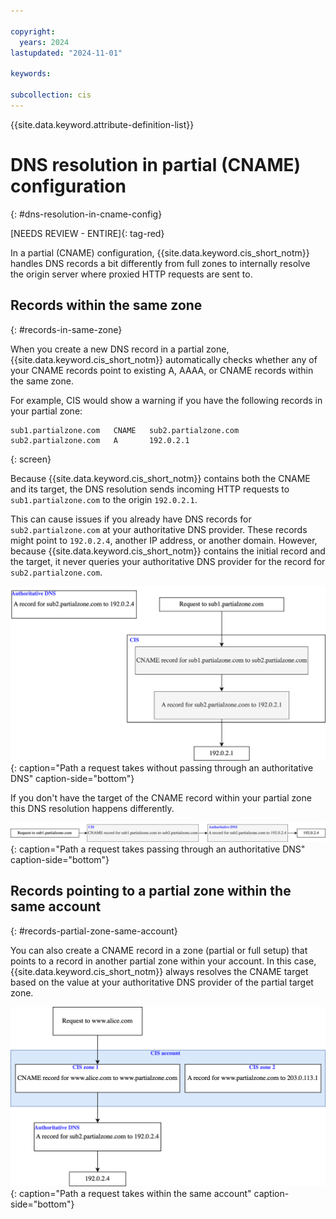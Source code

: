 ```yaml
---

copyright:
  years: 2024
lastupdated: "2024-11-01"

keywords:

subcollection: cis
---
```


{{site.data.keyword.attribute-definition-list}}

# DNS resolution in partial (CNAME) configuration
{: #dns-resolution-in-cname-config}

[NEEDS REVIEW - ENTIRE]{: tag-red}

In a partial (CNAME) configuration, {{site.data.keyword.cis_short_notm}} handles DNS records a bit differently from full zones to internally resolve the origin server where proxied HTTP requests are sent to.

## Records within the same zone
{: #records-in-same-zone}

When you create a new DNS record in a partial zone, {{site.data.keyword.cis_short_notm}} automatically checks whether any of your CNAME records point to existing A, AAAA, or CNAME records within the same zone.

For example, CIS would show a warning if you have the following records in your partial zone:

```text
sub1.partialzone.com   CNAME   sub2.partialzone.com
sub2.partialzone.com   A       192.0.2.1
```
{: screen}

Because {{site.data.keyword.cis_short_notm}} contains both the CNAME and its target, the DNS resolution sends incoming HTTP requests to `sub1.partialzone.com` to the origin `192.0.2.1`.

This can cause issues if you already have DNS records for `sub2.partialzone.com` at your authoritative DNS provider. These records might point to `192.0.2.4`, another IP address, or another domain. However, because {{site.data.keyword.cis_short_notm}} contains the initial record and the target, it never queries your authoritative DNS provider for the record for `sub2.partialzone.com`.

![Path without authoritative dns](images/dns-resolution1.svg "DNS request path no authoritative dns"){: caption="Path a request takes without passing through an authoritative DNS" caption-side="bottom"}

If you don't have the target of the CNAME record within your partial zone this DNS resolution happens differently.

![Path with authoritative dns](images/dns-resolution2.svg "DNS request path with authoritative dns"){: caption="Path a request takes passing through an authoritative DNS" caption-side="bottom"}

## Records pointing to a partial zone within the same account
{: #records-partial-zone-same-account}

You can also create a CNAME record in a zone (partial or full setup) that points to a record in another partial zone within your account. In this case, {{site.data.keyword.cis_short_notm}} always resolves the CNAME target based on the value at your authoritative DNS provider of the partial target zone.

![Path within same account](images/dns-resolution3.svg "DNS request path within the same account"){: caption="Path a request takes within the same account" caption-side="bottom"}
